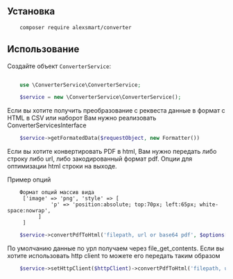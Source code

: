 Установка
------------

```bash
    composer require alexsmart/converter
```

Использование
-----

Создайте объект ``ConverterService``:

``` php

    use \ConverterService\ConverterService;

    $service = new \ConverterService\ConverterService();
```
Если вы хотите получить преобразование с реквеста данные в формат с HTML в CSV или наборот Вам нужно реализовать ConverterServicesInterface 
``` php 
    $service->getFormatedData($requestObject, new Formatter()) 
```

Если вы хотите конвертировать PDF в html, Вам нужно передать либо строку либо url, либо закодированный формат pdf. Опции для оптимизации html строки на выходе.

Пример опций

```
    Формат опций массив вида
     ['image' => 'png', 'style' => [
              'p' => 'position:absolute; top:70px; left:65px; white-space:nowrap',
          ]
     ]
```
``` php
    $service->convertPdfToHtml('filepath, url or base64 pdf', $options[])
```
По умолчанию данные по урл получаем через file_get_contents. Если вы хотите использовать http client то можете его передать таким образом

``` php
    $service->setHttpClient($httpClient)->convertPdfToHtml('filepath, url or base64 pdf', $options[])
```
